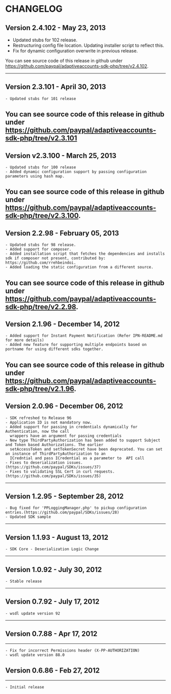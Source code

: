 # CHANGELOG

## Version 2.4.102 - May 23, 2013
 
   - Updated stubs for 102 release.
   - Restructuring config file location. Updating installer script to reflect this.
   - Fix for dynamic configuration overwrite in previous release.
	
You can see source code of this release in github under https://github.com/paypal/adaptiveaccounts-sdk-php/tree/v2.4.102.

--------------------------------------------------------------------------------------------------
 
## Version 2.3.101 - April 30, 2013

	- Updated stubs for 101 release

You can see source code of this release in github under https://github.com/paypal/adaptiveaccounts-sdk-php/tree/v2.3.101
--------------------------------------------------------------------------------------------------

## Version v2.3.100 - March 25, 2013
 
	- Updated stubs for 100 release
	- Added dynamic configuration support by passing configuration parameters using hash map.
	
You can see source code of this release in github under https://github.com/paypal/adaptiveaccounts-sdk-php/tree/v2.3.100.
--------------------------------------------------------------------------------------------------

## Version 2.2.98 - February 05, 2013
 
	- Updated stubs for 98 release.
	- Added support for composer.
    - Added installation script that fetches the dependencies and installs sdk if composer not present, contributed by: https://github.com/rrehbeindoi.
    - Added loading the static configuration from a different source.
	
You can see source code of this release in github under https://github.com/paypal/adaptiveaccounts-sdk-php/tree/v2.2.98.
--------------------------------------------------------------------------------------------------

## Version 2.1.96 - December 14, 2012
 
	- Added support for Instant Payment Notification (Refer IPN-README.md for more details)
	- Added new feature for supporting multiple endpoints based on portname for using different sdks together.
	
You can see source code of this release in github under https://github.com/paypal/adaptiveaccounts-sdk-php/tree/v2.1.96.
--------------------------------------------------------------------------------------------------

## Version 2.0.96 - December 06, 2012
 
	- SDK refreshed to Release 96
	- Application ID is not mandatory now.
    - Added support for passing in credentials dynamically for Authentication, now the call 
      wrappers have an argument for passing credentials
    - New type ThirdPartyAuthorization has been added to support Subject and Token based Authorizations. The earlier
      setAccessToken and setTokenSecret have been deprecated. You can set an instance of ThirdPartyAuthorization to an 
      ICredntial and pass ICredential as a parameter to  API call
	- Fixes to deserialization issues.(https://github.com/paypal/SDKs/issues/37) 
	- Fixes to validating SSL Cert in curl requests.(https://github.com/paypal/SDKs/issues/35) 
------------------------------------------------------------------------------------------------------------------------


## Version 1.2.95 - September 28, 2012
 
	- Bug fixed for 'PPLoggingManager.php' to pickup configuration entries.(https://github.com/paypal/SDKs/issues/28)
	- Updated SDK sample
	
--------------------------------------------------------------------------------------------------


## Version 1.1.93 - August 13, 2012
 
	- SDK Core - Deserialization Logic Change
--------------------------------------------------------------------------------------------------


## Version 1.0.92 - July 30, 2012
 
	- Stable release
-------------------------------------------------------------------------------------------------
## Version 0.7.92 - July 17, 2012 

    - wsdl update version 92
------------------------------------------

## Version 0.7.88 - Apr 17, 2012
----------------------------------------
	- Fix for incorrect Permissions header (X-PP-AUTHORIZATION)
	- wsdl update version 88.0
	
## Version 0.6.86 - Feb 27, 2012
----------------------------------------
	- Initial release